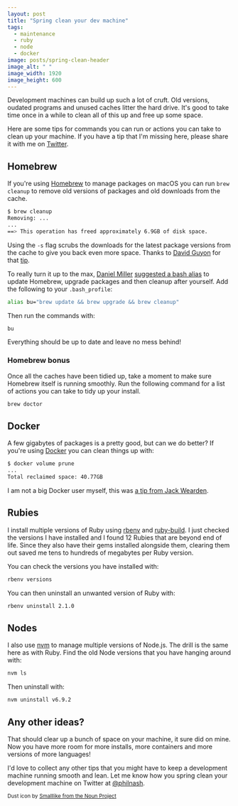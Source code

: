 ```yaml
---
layout: post
title: "Spring clean your dev machine"
tags:
  - maintenance
  - ruby
  - node
  - docker
image: posts/spring-clean-header
image_alt: " "
image_width: 1920
image_height: 600
---
```


Development machines can build up such a lot of cruft. Old versions, oudated programs and unused caches litter the hard drive. It's good to take time once in a while to clean all of this up and free up some space.

Here are some tips for commands you can run or actions you can take to clean up your machine. If you have a tip that I'm missing here, please share it with me on [Twitter](https://twitter.com/philnash).

## Homebrew

If you're using [Homebrew](https://brew.sh/) to manage packages on macOS you can run `brew cleanup` to remove old versions of packages and old downloads from the cache.

```bash
$ brew cleanup
Removing: ...
...
==> This operation has freed approximately 6.9GB of disk space.
```

Using the `-s` flag scrubs the downloads for the latest package versions from the cache to give you back even more space. Thanks to [David Guyon](https://twitter.com/DavidGuyon) for that [tip](https://twitter.com/DavidGuyon/status/995038050341281792).

To really turn it up to the max, [Daniel Miller](https://twitter.com/dalanmiller) [suggested a bash alias](https://twitter.com/dalanmiller/status/994729616077082624) to update Homebrew, upgrade packages and then cleanup after yourself. Add the following to your `.bash_profile`:

```bash
alias bu="brew update && brew upgrade && brew cleanup"
```

Then run the commands with:

```bash
bu
```

Everything should be up to date and leave no mess behind!

### Homebrew bonus

Once all the caches have been tidied up, take a moment to make sure Homebrew  itself is running smoothly. Run the following command for a list of actions you can take to tidy up your install.

```bash
brew doctor
```

## Docker

A few gigabytes of packages is a pretty good, but can we do better? If you're using [Docker](https://www.docker.com/) you can clean things up with:

```bash
$ docker volume prune
...
Total reclaimed space: 40.77GB
```

I am not a big Docker user myself, this was [a tip from Jack Wearden](https://twitter.com/JackWeirdy/status/991637143612215296).

## Rubies

I install multiple versions of Ruby using [rbenv](https://github.com/rbenv/rbenv) and [ruby-build](https://github.com/rbenv/ruby-build). I just checked the versions I have installed and I found 12 Rubies that are beyond end of life. Since they also have their gems installed alongside them, clearing them out saved me tens to hundreds of megabytes per Ruby version.

You can check the versions you have installed with:

```bash
rbenv versions
```

You can then uninstall an unwanted version of Ruby with:

```bash
rbenv uninstall 2.1.0
```

## Nodes

I also use [nvm](https://github.com/creationix/nvm) to manage multiple versions of Node.js. The drill is the same here as with Ruby. Find the old Node versions that you have hanging around with:

```bash
nvm ls
```

Then uninstall with:

```bash
nvm uninstall v6.9.2
```

## Any other ideas?

That should clear up a bunch of space on your machine, it sure did on mine. Now you have more room for more installs, more containers and more versions of more languages!

I'd love to collect any other tips that you might have to keep a development machine running smooth and lean. Let me know how you spring clean your development machine on Twitter at [@philnash](https://twitter.com/philnash).

<footer>
  <small>Dust icon by <a href="https://thenounproject.com/smalllike/collection/cleaning/?i=1683969">Smalllike from the Noun Project</a></small>
</footer>